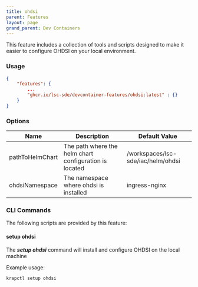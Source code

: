 ```yaml
---
title: ohdsi
parent: Features
layout: page
grand_parent: Dev Containers
---
```


This feature includes a collection of tools and scripts designed to make it easier to configure OHDSI on your local environment.

### Usage

```json
{
    "features": {
        ...
		"ghcr.io/lsc-sde/devcontainer-features/ohdsi:latest" : {}
    }
}
```

### Options

| Name | Description | Default Value |
| --- | --- | --- |
| pathToHelmChart | The path where the helm chart configuration is located | /workspaces/lsc-sde/iac/helm/ohdsi |
| ohdsiNamespace | The namespace where ohdsi is installed | ingress-nginx |

### CLI Commands
The following scripts are provided by this feature:

#### setup ohdsi
The ***setup ohdsi*** command will install and configure OHDSI on the local machine

Example usage:
```bash
krapctl setup ohdsi
```

